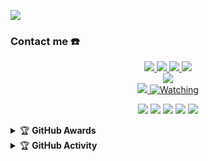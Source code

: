 <p align="center">

<a href="https://youtube.com/channel/UChnyRW6n7Xak5El1UGgBBNw"><img align="center" height="auto" src="https://i.ibb.co/t242z6P/IMG-20221003-WA0000.jpg"/></a>

### Contact me ☎️
<p align="center">
  <a href="https://instagram.com/_sekhaa"><img src="https://img.shields.io/badge/Instagram-E4405F?style=for-the-badge&logo=instagram&logoColor=white"/> 
  <a href="https://wa.me/0"><img src="https://img.shields.io/badge/WhatsApp-25D366?style=for-the-badge&logo=whatsapp&logoColor=white" />
  <a href="https://www.facebook.com/profile.php?id=100015526687857"><img src="https://img.shields.io/badge/Facebook-%234267B2.svg?&style=for-the-badge&logo=facebook&logoColor=white" />
  <a href="https://t.me/sekhaa"><img src="https://img.shields.io/badge/Telegram-%230088cc.svg?&style=for-the-badge&logo=telegram&logoColor=white" /> <br>
  <a href="https://youtu.be/WgeItwiifYs"><img src="https://img.shields.io/badge/YouTube-Rey Sekha-ff0000?style=for-the-badge&logo=youtube&logoColor=ff0000&link=https://youtube.com/channel/UChnyRW6n7Xak5El1UGgBBNw" /><br>
  <a name=zeeoneofc&label=VIEWS&style=flat-square&color=orange" />
  <a href="https://github.com/julisimanjuntak"><img src="https://img.shields.io/badge/-GitHub-black?style=flat-square&logo=github" /> 
  <a href="https://komarev.com/ghpvc/?username=inirey&color=blue&style=flat-square&label=Profile+Views"><img title="Watching" src="https://komarev.com/ghpvc/?username=inirey&color=blue&style=flat-square&label=Profile+View"></a>
</p>

<p align="center">
    <img src="https://img.shields.io/badge/OS-Linux-blue?&logo=Linux" />
    <img src="https://img.shields.io/badge/OS-Windows-blue?&logo=Windows" />
    <img src="https://img.shields.io/badge/IDE-Xcode-blue?&logo=xcode" />
    <img src="https://img.shields.io/badge/Text%20Editor-Visual%20Studio%20Code-blue?&logo=visual%20studio%20code&logoColor=blue" />
    <img src="https://img.shields.io/badge/Sublime%20Text-gray?&logo=Sublime-Text" />
</p>
<details>
    <summary>&#127942 <b>GitHub Awards</b></summary><br/>

![Github Trophy](https://github-profile-trophy.vercel.app/?username=phaticusthiccy)

</details>

<details>
    <summary>&#127942 <b>GitHub Activity</b></summary><br/>

![Metrics](https://metrics.lecoq.io/inirey?template=classic&repositories.forks=true&languages=1&languages.colors=github&languages.threshold=0%25&config.timezone=Asia%2FSemarang)

</details> 
